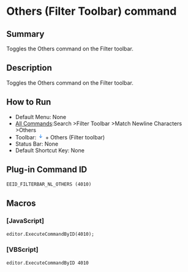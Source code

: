 # Others (Filter Toolbar) command

## Summary

Toggles the Others command on the Filter toolbar.

## Description

Toggles the Others command on the Filter toolbar.

## How to Run

- Default Menu: None
- [All Commands](../tools/all_commands):Search
\>Filter Toolbar \>Match Newline Characters \>Others
- Toolbar: ![](../../images/match_newline_characters.png) \+ Others (Filter toolbar)
- Status Bar: None
- Default Shortcut Key: None

## Plug-in Command ID

```
EEID_FILTERBAR_NL_OTHERS (4010)
```

## Macros

### \[JavaScript\]

```
editor.ExecuteCommandByID(4010);
```

### \[VBScript\]

```
editor.ExecuteCommandByID 4010
```
